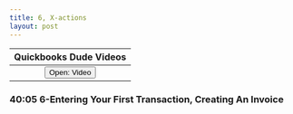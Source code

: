 ```yaml
---
title: 6, X-actions
layout: post
---
```



 <script> function openWindow()
 {window.open("https://www.youtube.com/watch?v=aoWghI3kvpc");}
 </script>

| Quickbooks Dude Videos |
|:-:|
| <button onclick="openWindow()">Open: Video</button>|


### 40:05 6-Entering Your First Transaction, Creating An Invoice  













